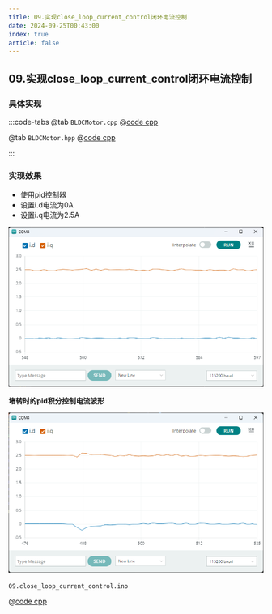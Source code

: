 ```yaml
---
title: 09.实现close_loop_current_control闭环电流控制
date: 2024-09-25T00:43:00
index: true
article: false
---
```


## 09.实现close_loop_current_control闭环电流控制

### 具体实现

:::code-tabs
@tab `BLDCMotor.cpp`
@[code cpp](./projects/09.close_loop_current_control/BLDCMotor.cpp)

@tab `BLDCMotor.hpp`
@[code cpp](./projects/09.close_loop_current_control/BLDCMotor.hpp)

:::


### 实现效果

- 使用pid控制器
- 设置i.d电流为0A
- 设置i.q电流为2.5A


![alt text](assets/images/image-10.png)

**堵转时的pid积分控制电流波形**

![alt text](assets/images/image-7.png)


`09.close_loop_current_control.ino`

@[code cpp](./projects/09.close_loop_current_control/09.close_loop_current_control.ino)